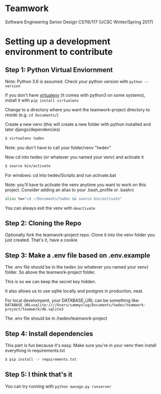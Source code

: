 # Teamwork
Software Engineering Senior Design CS116/117 (UCSC Winter/Spring 2017)

# Setting up a development environment to contribute

## Step 1: Python Virtual Enviornment
Note: Python 3.6 is assumed. Check your python version with `python --version`

If you don't have [virtualenv](http://docs.python-guide.org/en/latest/dev/virtualenvs/) (it comes with python3 on some systems), install it with `pip install virtualenv`

Change to a directory where you want the teamwork-project directory to reside (e.g. `cd Documents/`)

Create a new venv (this will create a new folder with python installed and later django/dependencies)
```bash
$ virtualenv twdev
```
Note: you don't have to call your folder/venv "twdev"

Now cd into twdev (or whatever you named your venv) and activate it
```bash
$ source bin/activate
```

For windows: cd into twdev/Scripts and run activate.bat

Note: you'll have to activate the venv anytime you want to work on this project. Consider adding an alias to your .bash_profile or .bashrc
```bash
alias tw="cd ~/Documents/twdev && source bin/activate"
```
You can always exit the venv with `deactivate`

## Step 2: Cloning the Repo
Optionally fork the teamwork-project repo. Clone it into the venv folder you just created. That's it, have a cookie.

## Step 3: Make a .env file based on .env.example
The .env file should be in the twdev (or whatever you named your venv) folder. So above the teamwork-project folder.

This is so we can keep the secret key hidden. 

It also allows us to use sqlite locally and postgres in production, neat.

For local develompent, your DATABASE_URL can be something like:
`DATABASE_URL=sqlite:////Users/sammyslug/Documents/twdev/teamwork-project/teamwork/db.sqlite3`

The .env file should be in /twdev/teamwork-project

## Step 4: Install dependencies
This part is fun because it's easy. Make sure you're in your venv then install everything in requirements.txt
```bash
$ pip install -r requirements.txt
```

## Step 5: I think that's it
You can try running with `python manage.py runserver`
